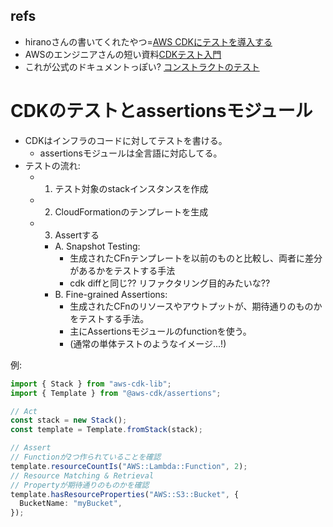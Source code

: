 ## refs

- hiranoさんの書いてくれたやつ=[AWS CDKにテストを導入する](https://zenn.dev/enterrocken/articles/e60a2f267f385b#%E3%81%82%E3%81%A8%E6%9B%B8%E3%81%8D)
- AWSのエンジニアさんの短い資料[CDKテスト入門](https://pages.awscloud.com/rs/112-TZM-766/images/CDK%E3%81%A7%E3%82%82%E3%83%86%E3%82%B9%E3%83%88%E3%81%8C%E3%81%97%E3%81%9F%E3%81%84.pdf)
- これが公式のドキュメントっぽい? [コンストラクトのテスト](https://docs.aws.amazon.com/ja_jp/cdk/v2/guide/testing.html)

# CDKのテストとassertionsモジュール

- CDKはインフラのコードに対してテストを書ける。
  - assertionsモジュールは全言語に対応してる。
- テストの流れ:
  - 1. テスト対象のstackインスタンスを作成
  - 2. CloudFormationのテンプレートを生成
  - 3. Assertする
    - A. Snapshot Testing:
      - 生成されたCFnテンプレートを以前のものと比較し、両者に差分があるかをテストする手法
      - cdk diffと同じ?? リファクタリング目的みたいな??
    - B. Fine-grained Assertions:
      - 生成されたCFnのリソースやアウトプットが、期待通りのものかをテストする手法。
      - 主にAssertionsモジュールのfunctionを使う。
      - (通常の単体テストのようなイメージ...!)

例:

```typescript
import { Stack } from "aws-cdk-lib";
import { Template } from "@aws-cdk/assertions";

// Act
const stack = new Stack();
const template = Template.fromStack(stack);

// Assert
// Functionが2つ作られていることを確認
template.resourceCountIs("AWS::Lambda::Function", 2);
// Resource Matching & Retrieval
// Propertyが期待通りのものかを確認
template.hasResourceProperties("AWS::S3::Bucket", {
  BucketName: "myBucket",
});
```
